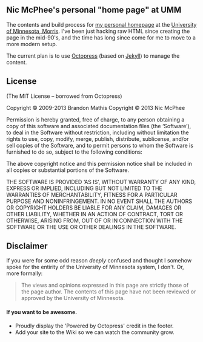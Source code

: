 ## Nic McPhee's personal "home page" at UMM

The contents and build process for [my personal homepage](http://www.morris.umn.edu/~mcphee) at the [University of Minnesota, Morris](http://www.morris.umn.edu/).
I've been just hacking raw HTML since creating the page in the mid-90's, and the time has long since come for me
to move to a more modern setup.

The current plan is to use [Octopress](http://octopress.org) (based on [Jekyll](https://github.com/mojombo/jekyll))
to manage the content.

## License
(The MIT License – borrowed from Octopress)

Copyright © 2009-2013 Brandon Mathis
Copyright © 2013 Nic McPhee

Permission is hereby granted, free of charge, to any person obtaining a copy of this software and associated documentation files (the ‘Software’), to deal in the Software without restriction, including without limitation the rights to use, copy, modify, merge, publish, distribute, sublicense, and/or sell copies of the Software, and to permit persons to whom the Software is furnished to do so, subject to the following conditions:

The above copyright notice and this permission notice shall be included in all copies or substantial portions of the Software.

THE SOFTWARE IS PROVIDED ‘AS IS’, WITHOUT WARRANTY OF ANY KIND, EXPRESS OR IMPLIED, INCLUDING BUT NOT LIMITED TO THE WARRANTIES OF MERCHANTABILITY, FITNESS FOR A PARTICULAR PURPOSE AND NONINFRINGEMENT. IN NO EVENT SHALL THE AUTHORS OR COPYRIGHT HOLDERS BE LIABLE FOR ANY CLAIM, DAMAGES OR OTHER LIABILITY, WHETHER IN AN ACTION OF CONTRACT, TORT OR OTHERWISE, ARISING FROM, OUT OF OR IN CONNECTION WITH THE SOFTWARE OR THE USE OR OTHER DEALINGS IN THE SOFTWARE.

## Disclaimer

If you were for some odd reason _deeply_ confused and thought I somehow spoke for the entirity of the University
of Minnesota system, I don't. Or, more formally:

> The views and opinions expressed in this page are strictly those of the page author. The contents of this page have not been reviewed or approved by the University of Minnesota.

#### If you want to be awesome.
- Proudly display the 'Powered by Octopress' credit in the footer.
- Add your site to the Wiki so we can watch the community grow.
